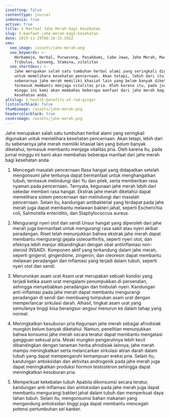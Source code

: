 ```yaml
---
issetting: false
contenttype: journal
indonesia: true
active: true
title: 5 Manfaat Jahe Merah bagi Kesehatan
slug: 5-manfaat-jahe-merah-bagi-kesehatan
date: 2019-11-29T06:16:15.592Z
seo:
  seo_image: /assets/jahe-merah.png
  seo_keywords: >-
    Herbamojo, Herbal, Purwoceng, Pasakbumi, Cabe Jawa, Jahe Merah, Maca,
    Tribulus, Ginseng, Stamina, vitalitas
  seo_shortdesc: >-
    Jahe merupakan salah satu tumbuhan herbal alami yang seringkali digunakan
    untuk memelihara kesehatan pencernaan. Akan tetapi, lebih dari itu
    sebenarnya jahe merah memiliki khasiat lain yang belum banyak diketahui,
    termasuk membantu menjaga vitalitas pria. Oleh karena itu, pada jurnal
    minggu ini kami akan membahas beberapa manfaat dari jahe merah bagi
    kesehatan anda.
altslug: 5-health-benefits-of-red-ginger
listcolorblack: false
thumbimage: /assets/jahe-merah.png
headercolorblack: true
coverimage: /assets/jahe-merah.png
---
```

Jahe merupakan salah satu tumbuhan herbal alami yang seringkali digunakan untuk memelihara kesehatan pencernaan. Akan tetapi, lebih dari itu sebenarnya jahe merah memiliki khasiat lain yang belum banyak diketahui, termasuk membantu menjaga vitalitas pria. Oleh karena itu, pada jurnal minggu ini kami akan membahas beberapa manfaat dari jahe merah bagi kesehatan anda.

1. Mencegah masalah pencernaan
	Rasa hangat yang didapatkan setelah mengonsumi jahe tentunya dapat bermanfaat untuk menghangatkan tubuh, termasuk melindungi dari flu dan pilek, serta memberikan rasa nyaman pada pencernaan. Ternyata, kegunaan jahe merah lebih dari sekedar memberi rasa hangat. Ekstrak jahe merah diketahui dapat memelihara sistem pencernaan dan melindungi dari masalah pencernaan. Selain itu, kandungan antibakterial yang terdapat pada jahe merah juga dapat membantu melawan bakteri jahat, seperti Escherichia coli, Salmonella enteriditis, dan  Staphylococcus aureus.  

2. Mengurangi nyeri otot dan sendi
	Unsur hangat yang diperoleh dari jahe merah juga bermanfaat untuk mengurangi rasa sakit atau nyeri akibat peradangan. Riset telah menunjukkan bahwa ekstrak jahe merah dapat membantu mengurangi gejala osteoarthritis, seperti nyeri otot, dan efeknya lebih manjur dibandingkan dengan obat antiinflamasi non-steroid (NSAID). Komponen aktif yang terkandung dalam jahe merah, seperti gingerol, gingerdione, zingeron, dan oleoresin dapat membantu melawan peradangan dan inflamasi yang terjadi dalam tubuh, seperti nyeri otot dan sendi.	

3. Menurunkan asam urat
	Asam urat merupakan sebuah kondisi yang terjadi ketika asam urat mengalami penumpukkan di persendian, sehingga menyebabkan peradangan dan timbulah nyeri. Kandungan anti-inflamasi pada jahe merah dapat membantu mengurangi peradangan di sendi dan membuang tumpukan asam urat dengan memperlancar sirkulasi darah. Alhasil, tingkat asam urat yang semulanya tinggi bisa berangsur-angsur menurun ke dalam tahap yang normal.

4. Meningkatkan kesuburan pria
	Kegunaan jahe merah sebagai afrodisiak mungkin belum banyak diketahui. Namun, penelitian menunjukkan bahwa konsumsi jahe merah secara teratur dapat membantu mengatasi gangguan seksual pria. Meski mungkin pengaruhnya lebih kecil dibandingkan dengan tanaman herba afrodisiak lainnya, jahe merah mampu meningkatkan serta melancarkan sirkulasi aliran darah dalam tubuh yang dapat mempengaruhi kemampuan ereksi pria. Selain itu, kandungan antioksidan dan aktivitas androgenik pada jahe merah juga dapat meningkatkan produksi hormon testosteron sehingga dapat meningkatkan kesuburan pria.

5. Memperkuat kekebalan tubuh
	Apabila dikonsumsi secara teratur, kandungan anti-inflamasi dan antioksidan pada jahe merah juga dapat membantu mengurangi bakteri jahat dalam tubuh dan memperkuat daya tahan tubuh. Selain itu, mengonsumsi bahan makanan yang mengandung antioksidan tinggi juga dapat membantu mencegah potensi pertumbuhan sel kanker.
